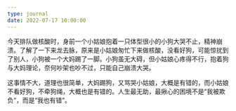 ```yaml
---
type: journal
date: 2022-07-17 10:00:00
---
```


今天排队做核酸时，身前一个小姑娘抱着一只体型很小的小狗大哭不止，精神崩溃。了解了一下来龙去脉，原来是小姑娘匆忙下来做核酸，没看好狗，可能惊扰到了别人，小狗被一个大妈踢了一脚。小狗虽无大碍，但小姑娘心疼得不行，抱着狗与大妈理论，奈何吵架也吵不过，只能自己崩溃大哭。

这事情不大，道理也很简单，大妈踢狗，又骂哭小姑娘，大概是有错的，而小姑娘不看好狗，不牵狗绳，大概也是有错的。人生最无助，最揪心的困境不是“我被欺负”，而是“我也有错”。
